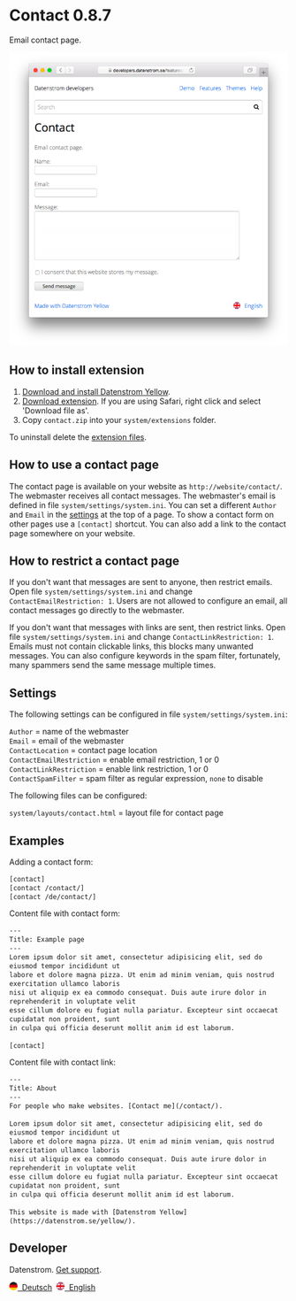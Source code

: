 Contact 0.8.7
=============
Email contact page.

<p align="center"><img src="contact-screenshot.png?raw=true" alt="Screenshot"></p>

## How to install extension

1. [Download and install Datenstrom Yellow](https://github.com/datenstrom/yellow/).
2. [Download extension](https://github.com/datenstrom/yellow-extensions/raw/master/zip/contact.zip). If you are using Safari, right click and select 'Download file as'.
3. Copy `contact.zip` into your `system/extensions` folder.

To uninstall delete the [extension files](extension.ini).

## How to use a contact page

The contact page is available on your website as `http://website/contact/`. The webmaster receives all contact messages. The webmaster's email is defined in file `system/settings/system.ini`. You can set a different `Author` and `Email` in the [settings](https://github.com/datenstrom/yellow-extensions/tree/master/features/core#settings) at the top of a page. To show a contact form on other pages use a `[contact]` shortcut. You can also add a link to the contact page somewhere on your website.

## How to restrict a contact page

If you don't want that messages are sent to anyone, then restrict emails. Open file `system/settings/system.ini` and change `ContactEmailRestriction: 1`. Users are not allowed to configure an email, all contact messages go directly to the webmaster.

If you don't want that messages with links are sent, then restrict links. Open file `system/settings/system.ini` and change `ContactLinkRestriction: 1`. Emails must not contain clickable links, this blocks many unwanted messages. You can also configure keywords in the spam filter, fortunately, many spammers send the same message multiple times.

## Settings

The following settings can be configured in file `system/settings/system.ini`:

`Author` = name of the webmaster  
`Email` = email of the webmaster  
`ContactLocation` = contact page location  
`ContactEmailRestriction` = enable email restriction, 1 or 0  
`ContactLinkRestriction` = enable link restriction, 1 or 0  
`ContactSpamFilter` = spam filter as regular expression, `none` to disable  

The following files can be configured:

`system/layouts/contact.html` = layout file for contact page  

## Examples

Adding a contact form:

    [contact]
    [contact /contact/]
    [contact /de/contact/]

Content file with contact form:

    ---
    Title: Example page
    ---
    Lorem ipsum dolor sit amet, consectetur adipisicing elit, sed do eiusmod tempor incididunt ut 
    labore et dolore magna pizza. Ut enim ad minim veniam, quis nostrud exercitation ullamco laboris 
    nisi ut aliquip ex ea commodo consequat. Duis aute irure dolor in reprehenderit in voluptate velit 
    esse cillum dolore eu fugiat nulla pariatur. Excepteur sint occaecat cupidatat non proident, sunt 
    in culpa qui officia deserunt mollit anim id est laborum.

    [contact]

Content file with contact link:

    ---
    Title: About
    ---
    For people who make websites. [Contact me](/contact/).
    
    Lorem ipsum dolor sit amet, consectetur adipisicing elit, sed do eiusmod tempor incididunt ut 
    labore et dolore magna pizza. Ut enim ad minim veniam, quis nostrud exercitation ullamco laboris 
    nisi ut aliquip ex ea commodo consequat. Duis aute irure dolor in reprehenderit in voluptate velit 
    esse cillum dolore eu fugiat nulla pariatur. Excepteur sint occaecat cupidatat non proident, sunt 
    in culpa qui officia deserunt mollit anim id est laborum.
    
    This website is made with [Datenstrom Yellow](https://datenstrom.se/yellow/).

## Developer

Datenstrom. [Get support](https://extensions.datenstrom.se/help/).

<p>
<a href="README-de.md"><img src="https://raw.githubusercontent.com/datenstrom/yellow-extensions/master/features/help/language-de.png" width="15" height="15" alt="Deutsch">&nbsp; Deutsch</a>&nbsp;
<a href="README.md"><img src="https://raw.githubusercontent.com/datenstrom/yellow-extensions/master/features/help/language-en.png" width="15" height="15" alt="English">&nbsp; English</a>&nbsp;
</p>
